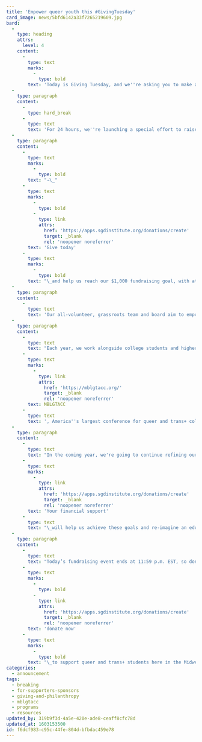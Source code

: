 ```yaml
---
title: 'Empower queer youth this #GivingTuesday'
card_image: news/5bfd6142a33f7265219609.jpg
bard:
  -
    type: heading
    attrs:
      level: 4
    content:
      -
        type: text
        marks:
          -
            type: bold
        text: 'Today is Giving Tuesday, and we''re asking you to make an impact by investing in and empowering queer and trans+ youth.'
  -
    type: paragraph
    content:
      -
        type: hard_break
      -
        type: text
        text: 'For 24 hours, we''re launching a special effort to raise critically needed funds that allow the Institute to connect, educate, and empower queer and trans+ college students in the Midwest.'
  -
    type: paragraph
    content:
      -
        type: text
        marks:
          -
            type: bold
        text: "→\_"
      -
        type: text
        marks:
          -
            type: bold
          -
            type: link
            attrs:
              href: 'https://apps.sgdinstitute.org/donations/create'
              target: _blank
              rel: 'noopener noreferrer'
        text: 'Give today'
      -
        type: text
        marks:
          -
            type: bold
        text: "\_and help us reach our $1,000 fundraising goal, with at least 20 monthly sustaining donors."
  -
    type: paragraph
    content:
      -
        type: text
        text: 'Our all-volunteer, grassroots team and board aim to empower students of diverse sexualities and genders to create sustainable change, lead higher education colleagues in adopting relevant and inclusive practices, and advance knowledge of sexuality and gender through advocacy and expansive programming.'
  -
    type: paragraph
    content:
      -
        type: text
        text: "Each year, we work alongside college students and higher education professionals to host\_"
      -
        type: text
        marks:
          -
            type: link
            attrs:
              href: 'https://mblgtacc.org/'
              target: _blank
              rel: 'noopener noreferrer'
        text: MBLGTACC
      -
        type: text
        text: ', America''s largest conference for queer and trans+ college students. For the entire lifecycle of the planning process, we''re there to provide professional development and tailored mentorship that builds student organizers’ project management skills, creativity, and confidence, and culminates in an outstanding attendee experience.'
  -
    type: paragraph
    content:
      -
        type: text
        text: "In the coming year, we're going to continue refining our organizational framework to ensure we remain ready at the leading edge of emerging needs and that we're addressing the issues important to members of our community. To do this, we need to meet two important goals: hire a full-time, paid staff member within one year and maintain stipends for volunteer team members.\_"
      -
        type: text
        marks:
          -
            type: link
            attrs:
              href: 'https://apps.sgdinstitute.org/donations/create'
              target: _blank
              rel: 'noopener noreferrer'
        text: 'Your financial support'
      -
        type: text
        text: "\_will help us achieve these goals and re-imagine an educational climate that embraces diverse sexualities and genders."
  -
    type: paragraph
    content:
      -
        type: text
        text: "Today’s fundraising event ends at 11:59 p.m. EST, so don’t wait,\_"
      -
        type: text
        marks:
          -
            type: bold
          -
            type: link
            attrs:
              href: 'https://apps.sgdinstitute.org/donations/create'
              target: _blank
              rel: 'noopener noreferrer'
        text: 'donate now'
      -
        type: text
        marks:
          -
            type: bold
        text: "\_to support queer and trans+ students here in the Midwest."
categories:
  - announcement
tags:
  - breaking
  - for-supporters-sponsors
  - giving-and-philanthropy
  - mblgtacc
  - programs
  - resources
updated_by: 319b9f3d-4a5e-420e-ade8-ceaff8cfc78d
updated_at: 1603153500
id: f6dcf983-c95c-44fe-804d-bfbdac459e78
---
```

